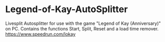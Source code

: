 # Legend-of-Kay-AutoSplitter
Livesplit Autosplitter for use with the game "Legend of Kay (Anniversary)" on PC.
Contains the functions Start, Split, Reset and a load time remover.
https://www.speedrun.com/lokay
